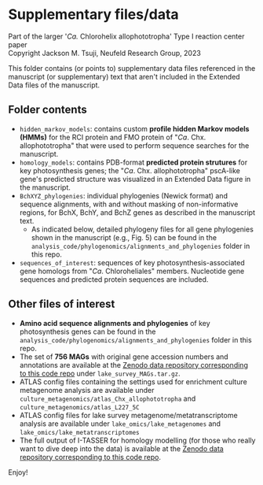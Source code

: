 # Supplementary files/data
Part of the larger '_Ca._ Chlorohelix allophototropha' Type I reaction center paper  
Copyright Jackson M. Tsuji, Neufeld Research Group, 2023

This folder contains (or points to) supplementary data files referenced in the manuscript (or supplementary) text that aren't included in the Extended Data files of the manuscript.

## Folder contents
- `hidden_markov_models`: contains custom **profile hidden Markov models (HMMs)** for the RCI protein and FMO protein of "_Ca_. Chx. allophototropha" that were used to perform sequence searches for the manuscript.
- `homology_models`: contains PDB-format **predicted protein strutures** for key photosynthesis genes; the "_Ca_. Chx. allophototropha" pscA-like gene's predicted structure was visualized in an Extended Data figure in the manuscript.
- `BchXYZ_phylogenies`: individual phylogenies (Newick format) and sequence alignments, with and without masking of non-informative regions, for BchX, BchY, and BchZ genes as described in the manuscript text.
  - As indicated below, detailed phylogeny files for all gene phylogenies shown in the manuscript (e.g., Fig. 5) can be found in the `analysis_code/phylogenomics/alignments_and_phylogenies` folder in this repo.
- `sequences_of_interest`: sequences of key photosynthesis-associated gene homologs from "_Ca_. Chloroheliales" members. Nucleotide gene sequences and predicted protein sequences are included.

## Other files of interest
- **Amino acid sequence alignments and phylogenies** of key photosynthesis genes can be found in the `analysis_code/phylogenomics/alignments_and_phylogenies` folder in this repo.
- The set of **756 MAGs** with original gene accession numbers and annotations are available at the [Zenodo data repository corresponding to this code repo](https://doi.org/10.5281/zenodo.3930110) under `lake_survey_MAGs.tar.gz`.
- ATLAS config files containing the settings used for enrichment culture metagenome analysis are available under `culture_metagenomics/atlas_Chx_allophototropha` and `culture_metagenomics/atlas_L227_5C`
- ATLAS config files for lake survey metagenome/metatranscriptome analysis are available under `lake_omics/lake_metagenomes` and `lake_omics/lake_metatranscriptomes`
- The full output of I-TASSER for homology modelling (for those who really want to dive deep into the data) is available at the [Zenodo data repository corresponding to this code repo](https://doi.org/10.5281/zenodo.3930110).

Enjoy!
